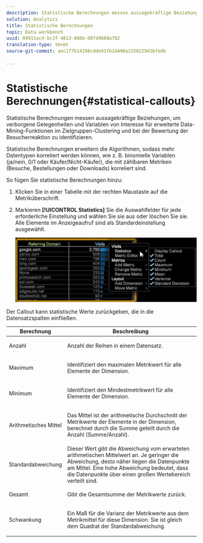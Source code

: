 ```yaml
---
description: Statistische Berechnungen messen aussagekräftige Beziehungen, um verborgene Gelegenheiten und Variablen von Interesse für erweiterte Data-Mining-Funktionen im Zielgruppen-Clustering und bei der Bewertung der Besucherreaktion zu identifizieren.
solution: Analytics
title: Statistische Berechnungen
topic: Data workbench
uuid: 04911ac4-bc3f-4813-800b-087d9668a782
translation-type: tm+mt
source-git-commit: aec1f7b14198cdde91f61d490a235022943bfedb

---
```



# Statistische Berechnungen{#statistical-callouts}

Statistische Berechnungen messen aussagekräftige Beziehungen, um verborgene Gelegenheiten und Variablen von Interesse für erweiterte Data-Mining-Funktionen im Zielgruppen-Clustering und bei der Bewertung der Besucherreaktion zu identifizieren.

Statistische Berechnungen erweitern die Algorithmen, sodass mehr Datentypen korreliert werden können, wie z. B. binomielle Variablen (ja/nein, 0/1 oder Käufer/Nicht-Käufer), die mit zählbaren Metriken (Besuche, Bestellungen oder Downloads) korreliert sind.

So fügen Sie statistische Berechnungen hinzu:

1. Klicken Sie in einer Tabelle mit der rechten Maustaste auf die Metriküberschrift.
1. Markieren **[!UICONTROL Statistics]** Sie die Auswahlfelder für jede erforderliche Einstellung und wählen Sie sie aus oder löschen Sie sie. Alle Elemente im Anzeigeaufruf sind als Standardeinstellung ausgewählt.

   ![](assets/statistical_callouts.png)

Der Callout kann statistische Werte zurückgeben, die in die Datensatzspalten einfließen.

<table id="table_B2A4F9D5938D4756A81ACF6F4D77E63D">
 <thead>
  <tr>
   <th colname="col1" class="entry"> Berechnung </th>
   <th colname="col2" class="entry"> Beschreibung </th>
  </tr>
 </thead>
 <tbody>
  <tr>
   <td colname="col1"> Anzahl </td>
   <td colname="col2"><p>Anzahl der Reihen in einem Datensatz. </p></td>
  </tr>
  <tr>
   <td colname="col1"> Maximum </td>
   <td colname="col2"><p> Identifiziert den maximalen Metrikwert für alle Elemente der Dimension. </p></td>
  </tr>
  <tr>
   <td colname="col1"> Minimum </td>
   <td colname="col2"><p> Identifiziert den Mindestmetrikwert für alle Elemente der Dimension. </p></td>
  </tr>
  <tr>
   <td colname="col1"> Arithmetisches Mittel </td>
   <td colname="col2"><p> Das Mittel ist der arithmetische Durchschnitt der Metrikwerte der Elemente in der Dimension, berechnet durch die Summe geteilt durch die Anzahl (Summe/Anzahl). </p></td>
  </tr>
  <tr>
   <td colname="col1"> Standardabweichung </td>
   <td colname="col2"> Dieser Wert gibt die Abweichung vom erwarteten arithmetischen Mittelwert an. Je geringer die Abweichung, desto näher liegen die Datenpunkte am Mittel. Eine hohe Abweichung bedeutet, dass die Datenpunkte über einen großen Wertebereich verteilt sind. </td>
  </tr>
  <tr>
   <td colname="col1"> Gesamt </td>
   <td colname="col2"><p> Gibt die Gesamtsumme der Metrikwerte zurück. </p></td>
  </tr>
  <tr>
   <td colname="col1"> Schwankung </td>
   <td colname="col2"><p> Ein Maß für die Varianz der Metrikwerte aus dem Metrikmittel für diese Dimension. Sie ist gleich dem Quadrat der Standardabweichung. </p></td>
  </tr>
 </tbody>
</table>

